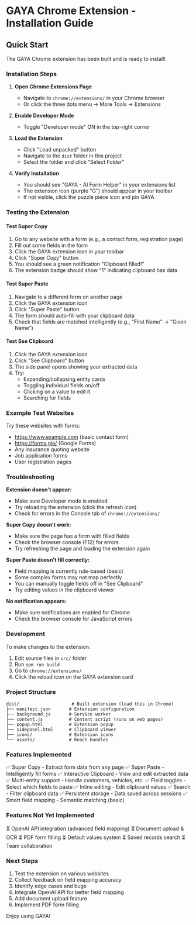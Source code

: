 # GAYA Chrome Extension - Installation Guide

## Quick Start

The GAYA Chrome extension has been built and is ready to install!

### Installation Steps

1. **Open Chrome Extensions Page**
   - Navigate to `chrome://extensions/` in your Chrome browser
   - Or click the three dots menu → More Tools → Extensions

2. **Enable Developer Mode**
   - Toggle "Developer mode" ON in the top-right corner

3. **Load the Extension**
   - Click "Load unpacked" button
   - Navigate to the `dist` folder in this project
   - Select the folder and click "Select Folder"

4. **Verify Installation**
   - You should see "GAYA - AI Form Helper" in your extensions list
   - The extension icon (purple "G") should appear in your toolbar
   - If not visible, click the puzzle piece icon and pin GAYA

### Testing the Extension

#### Test Super Copy

1. Go to any website with a form (e.g., a contact form, registration page)
2. Fill out some fields in the form
3. Click the GAYA extension icon in your toolbar
4. Click "Super Copy" button
5. You should see a green notification "Clipboard filled!"
6. The extension badge should show "1" indicating clipboard has data

#### Test Super Paste

1. Navigate to a different form on another page
2. Click the GAYA extension icon
3. Click "Super Paste" button
4. The form should auto-fill with your clipboard data
5. Check that fields are matched intelligently (e.g., "First Name" → "Given Name")

#### Test See Clipboard

1. Click the GAYA extension icon
2. Click "See Clipboard" button
3. The side panel opens showing your extracted data
4. Try:
   - Expanding/collapsing entity cards
   - Toggling individual fields on/off
   - Clicking on a value to edit it
   - Searching for fields

### Example Test Websites

Try these websites with forms:
- https://www.example.com (basic contact form)
- https://forms.gle/ (Google Forms)
- Any insurance quoting website
- Job application forms
- User registration pages

### Troubleshooting

**Extension doesn't appear:**
- Make sure Developer mode is enabled
- Try reloading the extension (click the refresh icon)
- Check for errors in the Console tab of `chrome://extensions/`

**Super Copy doesn't work:**
- Make sure the page has a form with filled fields
- Check the browser console (F12) for errors
- Try refreshing the page and loading the extension again

**Super Paste doesn't fill correctly:**
- Field mapping is currently rule-based (basic)
- Some complex forms may not map perfectly
- You can manually toggle fields off in "See Clipboard"
- Try editing values in the clipboard viewer

**No notification appears:**
- Make sure notifications are enabled for Chrome
- Check the browser console for JavaScript errors

### Development

To make changes to the extension:

1. Edit source files in `src/` folder
2. Run `npm run build`
3. Go to `chrome://extensions/`
4. Click the reload icon on the GAYA extension card

### Project Structure

```
dist/                    # Built extension (load this in Chrome)
├── manifest.json       # Extension configuration
├── background.js       # Service worker
├── content.js          # Content script (runs on web pages)
├── popup.html          # Extension popup
├── sidepanel.html      # Clipboard viewer
├── icons/              # Extension icons
└── assets/             # React bundles
```

### Features Implemented

✅ Super Copy - Extract form data from any page
✅ Super Paste - Intelligently fill forms
✅ Interactive Clipboard - View and edit extracted data
✅ Multi-entity support - Handle customers, vehicles, etc.
✅ Field toggles - Select which fields to paste
✅ Inline editing - Edit clipboard values
✅ Search - Filter clipboard data
✅ Persistent storage - Data saved across sessions
✅ Smart field mapping - Semantic matching (basic)

### Features Not Yet Implemented

⏳ OpenAI API integration (advanced field mapping)
⏳ Document upload & OCR
⏳ PDF form filling
⏳ Default values system
⏳ Saved records search
⏳ Team collaboration

### Next Steps

1. Test the extension on various websites
2. Collect feedback on field mapping accuracy
3. Identify edge cases and bugs
4. Integrate OpenAI API for better field mapping
5. Add document upload feature
6. Implement PDF form filling

Enjoy using GAYA!
